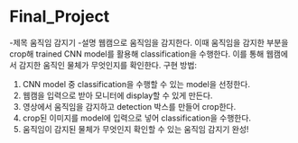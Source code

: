 # Final_Project

-제목
  움직임 감지기
-설명
  웹캠으로 움직임을 감지한다. 이때 움직임을 감지한 부분을 crop해 trained CNN model를 활용해 classification을 수행한다.
  이를 통해 웹캠에서 감지한 움직인 물체가 무엇인지를 확인한다.
  구현 방법:
  1. CNN model 중 classification을 수행할 수 있는 model을 선정한다.
  2. 웹캠을 입력으로 받아 모니터에 display할 수 있게 만든다.
  3. 영상에서 움직임을 감지하고 detection 박스를 만들어 crop한다.
  4. crop된 이미지를 model에 입력으로 넣어 classification을 수행한다.
  5. 움직임이 감지된 물체가 무엇인지 확인할 수 있는 움직임 감지기 완성!
